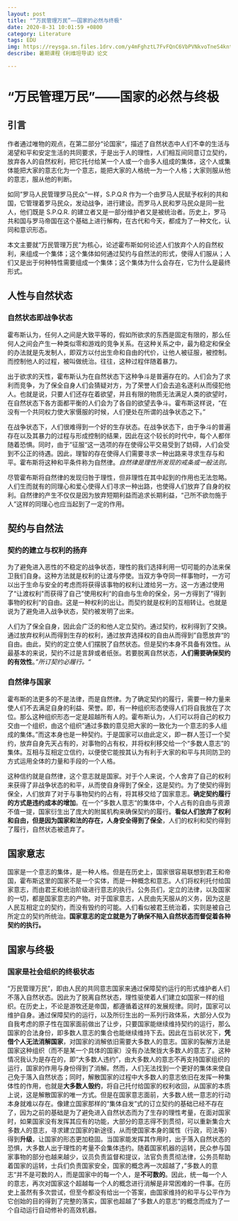 ```yaml
---
layout: post
title: "“万民管理万民”——国家的必然与终极"
date: 2020-8-31 10:01:59 +0800
category: Literature
tags: EDU
img: https://reysga.sn.files.1drv.com/y4mFghztL7FvFQnC6VbPVNkvoTneS4knteQY8KXCvH439hKC6Ffergw1v1BZZfY6GXUfyyUe_XsbjPXnoChffv2G0Ra9D5-7dYNGi1WcxtcDxWTVuXU6vH9oZnitwrY16GLApdYqfPrlxJks5sywUabM8FN1GDQ1FI8w31wtAbKs_0LTSfUi7Jfifv06nf_kVKR6h1ZqUGB9JxBgyB9Ve2X7A?width=720&height=321&cropmode=none
describe: 暑期课程《利维坦导读》论文

---
```


# “万民管理万民”——国家的必然与终极

## 引言

作者通过唯物的观点，在第二部分“论国家“，描述了自然状态中人们不幸的生活与渴望和平和安定生活的共同要求，于是出于人的理性，人们相互间同意订立契约，放弃各人的自然权利，把它托付给某一个人或一个由多人组成的集体，这个人或集体能把大家的意志化为一个意志，能把大家的人格统一为一个人格；大家则服从他的意志，服从他的判断。

如同”罗马人民管理罗马民众“一样，S.P.Q.R 作为一个由罗马人民赋予权利的共和国，它管理着罗马民众，发动战争，进行建设。而罗马人民和罗马民众是同一批人，他们既是 S.P.Q.R. 的建立者又是一部分维护者又是被统治者。历史上，罗马共和国与罗马帝国在这个基础上进行解构，在古代和今天，都成为了一种文化，认同和意识形态。

本文主要就“万民管理万民”为核心，论述霍布斯如何论述人们放弃个人的自然权利，来组成一个集体；这个集体如何通过契约与自然法的形式，使得人们服从；人们又是出于何种特性需要组成一个集体；这个集体为什么会存在，它为什么是最终形式。

## 人性与自然状态
### 自然状态即战争状态
霍布斯认为，任何人之间是大致平等的，假如所欲求的东西是固定有限的，那么任何人之间会产生一种类似零和游戏的竞争关系。在这种关系之中，最为稳定和保全的办法就是先发制人，即双方以付出生命和自由的代价，让他人被征服，被控制。而控制他人的过程，被叫做统治。往往，这种过程伴随着暴力。

出于欲求的天性，霍布斯认为在自然状态下这种争斗是普遍存在的。人们会为了求利而竞争，为了保全自身人们会猜疑对方，为了荣誉人们会去追名逐利从而侵犯他人。也就是说，只要人们还存在着欲望，并且有限的物质无法满足人类的欲望时，在自然状态下各方面都平衡的人们会为了各自的欲望去争斗。霍布斯这样说，“在没有一个共同权力使大家慑服的时候，人们便处在所谓的战争状态之下。”

在战争状态下，人们很难得到一个好的生存状态。在战争状态下，由于争斗的普遍存在以及其暴力的过程与形成控制的结果，因此在这个较长的时代中，每个人都伴随着恐惧。同时，由于”征服“这一选项的存在使得公平交易受到了妨碍，人们会受到不公正的待遇。因此，理智的存在使得人们需要寻求一种出路来寻求生存与和平。霍布斯将这种和平条件称为自然律。*自然律是理性所发现的戒条或一般法则。*

尽管霍布斯将自然律的发现归咎于理性，但非理性在其中起到的作用也无法忽略。人们生而就有的同理心和爱心使得人们寻求一种出路，也使得人们放弃了自身的权利。自然律的产生不仅仅是因为放弃短期利益而追求长期利益，“己所不欲勿施于人”这样的同理心也应当起到了一定的作用。


## 契约与自然法

### 契约的建立与权利的扬弃

为了避免进入恶性的不稳定的战争状态，理性的我们选择利用一切可能的办法来保卫我们自身。这种方法就是权利的让渡与停使。当双方争夺同一样事物时，一方可以出于生命与安全的考虑而将获得该事物的权利让渡给另一方。这一方通过使用了“让渡权利"而获得了自己”使用权利“的自由与生命的保全，另一方得到了”得到事物的权利“的自由。这是一种权利的出让。而契约就是权利的互相转让。也就是说为了避免进入战争状态，契约被发明了出来。

人们为了保全自身，因此会广泛的和他人定立契约。通过契约，权利得到了交换。通过放弃权利从而得到生存的权利，通过放弃选择权的自由从而得到”自愿放弃“的自由。由此，契约的定立使人们摆脱了自然状态。但是契约本身不具备有效性。从最基本的来说，契约不过是言辞或者纸张。若要脱离自然状态，**人们需要确保契约的有效性**。*”所订契约必履行。“*

### 自然律与国家

霍布斯的法更多的不是法律，而是自然律。为了确定契约的履行，需要一种力量来使人们不去满足自身的利益、荣誉。即，有一种组织形态使得人们将自我放在了次位。那么这种组织形态一定是超越所有人的。霍布斯认为，人们可以将自己的权力交由一个组织，由这个组织”通过多数的意见把大家的一致化为一个意志的多人组成的集体。”而这本身也是一种契约。于是国家可以由此定义，即一群人签订一个契约，放弃自身先天占有的，对事物的占有权，并将权利移交给一个“多数人意志”的集体。互相与互相定立信约，以便使它能按其认为有利于大家的和平与共同防卫的方式运用全体的力量和手段的一个人格。

这种信约就是自然律，这个意志就是国家。对于个人来说，个人舍弃了自己的权利来获得了非战争状态的和平，从而使自身得到了保全，这是契约。为了使契约得到保全，人们放弃了对于与事物契约的占有，将其移交给了国家意志。**确定契约履行的方式是违约成本的增加**。在一个”多数人意志“的集体中，个人占有的自由与资源不值一提，国家衍生出了庞大的附属机构来确保契约的履行。**看似人们放弃了权利和自由，但是因为国家和法的存在，人身安全得到了保全**，人们的权利和契约得到了履行，自然状态被遗弃了。

## 国家意志

国家是一个意志的集体，是一种人格。但是在历史上，国家很容易联想到君王和帝国，霍布斯这里的国家不是一个实体，而是一种概念和意志。人们将权利托付给国家意志，而由君王和统治阶级进行意志的执行。公务员们，定立的法律，以及国家的一切，都是国家意志的产物。对于国家意志，人民由先天服从的义务，因为这是人民互相定立的契约，而没有毁约的可能。人们看似被君王统治着，实则是被自己所定立的契约所统治。**国家意志的定立就是为了确保不陷入自然状态而督促着各种契约的执行。**

## 国家与终极

### 国家是社会组织的终极状态

“万民管理万民”，即由人民的共同意志国家来通过保障契约运行的形式维护者人们不落入自然状态。因此为了脱离自然状态，理性驱使着人们建立如国家一样的组织。在历史上，不论是游牧还是帝国，都遵循着这样的发展规律。同时，国家可以维护自身。通过保障契约的运行，以及所衍生出的一系列行政体系，大部分人仅为自我考虑的原子性在国家面前做出了让步，只要国家能继续维持契约的运行，那么国家的合法身份，即多数人意志的集合也能继续维持下去。因此在当前状况下，**凭借个人无法消解国家**，对国家的消解依旧需要大多数人的意志。国家的裂解方法是国家这种组织（而不是某一个具体的国家）没有办法聚拢大多数人的意志了。这种情况我认为是存在的，即“大多数人违约”，由大多数人的意志不再支持国家组织的运行，国家的作用与身份得到了消解。然而，人们无法找到一个更好的集体来使自己免于落入自然状态；同时，解散国家的过程中大多数人的意志依旧在发挥一种集体性的作用，也就是**大多数人毁约**，将自己托付给国家的权利收回，从国家的本质上说，这是解散国家的唯一方式。但是在国家意志面前，大多数人统一意志的行动本身就难以存在。像建立国家那样的“集体自发”式的订立契约的基础已经不存在了，因为之前的基础是为了避免进入自然状态而为了生存的理性考量，在面对国家时，如果国家没有发挥其应有的功能，大部分的意志得不到贯彻，可以重新集合大多数人的意志，寻求建立国家的新途径，从而使国家本身的属性（行政，司法等）得到**升级**，让国家的形态更加稳固。当国家能发挥其作用时，出于落入自然状态的恐惧，大多数人出于理性的考量不会集体违约。随着国家机器的运转，民众参与国家事物的部分也越来越少，议员负责监督和提议，法官负责贯彻法律，公务员帮助着国家的运转，士兵们负责国家安全，国家的概念再一次超越了，”多数人的意志“并不是可数的人，而是国家中的每一个人，是**不可数的**。因此，统一每一个人的意志，再次对国家这个超越每一个人的概念进行消解是非常困难的一件事。在历史上虽然有多次尝试，但至今都没有给出一个答案，由国家维持的和平与公平作为它创始的目的得到了完整的落实，国家也超越了”多数人的意志“的概念而成为了一个自动运行自动修补的高效机器。



